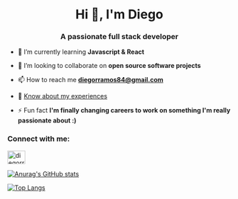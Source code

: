 <h1 align="center">Hi 👋, I'm Diego</h1>
<h3 align="center">A passionate full stack developer</h3>

- 🌱 I’m currently learning **Javascript & React**

- 👯 I’m looking to collaborate on **open source software projects**

- 📫 How to reach me **diegorramos84@gmail.com**

- 📄 [Know about my experiences](https://resume.io/r/lbWzFTT5O)

- ⚡ Fun fact **I'm finally changing careers to work on something I'm really passionate about :)**

<h3 align="left">Connect with me:</h3>
<p align="left">
<a href="https://linkedin.com/in/diegorramos84" target="blank"><img align="center" src="https://raw.githubusercontent.com/rahuldkjain/github-profile-readme-generator/master/src/images/icons/Social/linked-in-alt.svg" alt="diegorramos84" height="30" width="40" /></a>
</p>

[![Anurag's GitHub stats](https://github-readme-stats.vercel.app/api?username=diegorramos84&show_icons=true&count_private=true&theme=dracula&hide_border=true)](https://github.com/diegorramos84)


[![Top Langs](https://github-readme-stats.vercel.app/api/top-langs/?username=diegorramos84&layout=compact&theme=dracula&hide_border=true)](https://github.com/diegorramos84)
